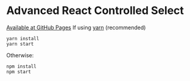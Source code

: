 Advanced React Controlled Select
================================

[Available at GitHub Pages](http://yrodrigez.github.io/react-controlled-select/)
If using [yarn](https://yarnpkg.com) (recommended)

```
yarn install
yarn start
```

Otherwise:

```
npm install
npm start
```
